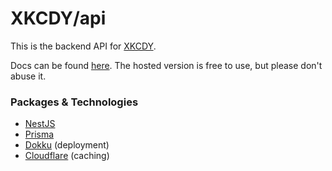 # XKCDY/api

This is the backend API for [XKCDY](https://xkcdy.com).

Docs can be found [here](https://api.xkcdy.com/docs/). The hosted version is free to use, but please don't abuse it.

### Packages & Technologies

- [NestJS](https://nestjs.com/)
- [Prisma](https://www.prisma.io/)
- [Dokku](https://github.com/dokku/dokku) (deployment)
- [Cloudflare](https://www.cloudflare.com/) (caching)
